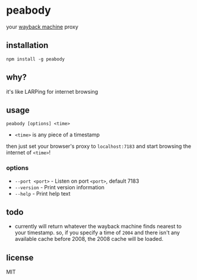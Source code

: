 peabody
====

your [wayback machine](https://archive.org) proxy

## installation

`npm install -g peabody`

## why?

it's like LARPing for internet browsing

## usage

`peabody [options] <time>`

* `<time>` is any piece of a timestamp

then just set your browser's proxy to `localhost:7183` and start browsing the
internet of `<time>`!

### options

* `--port <port>` - Listen on port `<port>`, default 7183
* `--version` - Print version information
* `--help` - Print help text

## todo

* currently will return whatever the wayback machine finds nearest to your
  timestamp. so, if you specify a time of `2004` and there isn't any available
  cache before 2008, the 2008 cache will be loaded. 

## license

MIT
